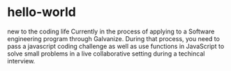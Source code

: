 # hello-world
new to the coding life
Currently in the process of applying to a Software engineering program through Galvanize. During that process, you need to pass a javascript coding challenge as well as use functions in JavaScript to solve small problems in a live collaborative setting during a techincal interview. 
